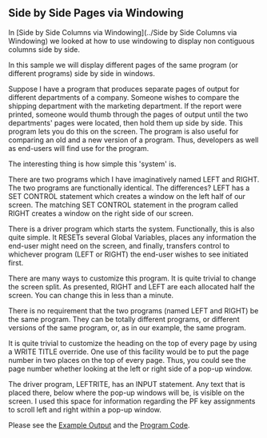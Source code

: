 ## Side by Side Pages via Windowing

In [Side by Side Columns via Windowing](../Side by Side Columns via Windowing) we looked at how to use windowing to display non contiguous columns side by side.

In this sample we will display different pages of the same program (or different programs) side by side in windows.

Suppose I have a program that produces separate pages of output for different departments of a company. 
Someone wishes to compare the shipping department with the marketing department. 
If the report were printed, someone would thumb through the pages of output until the two departments' pages were located, then hold them up side by side. 
This program lets you do this on the screen. The program is also useful for comparing an old and a new version of a program. 
Thus, developers as well as end-users will find use for the program.
 
The interesting thing is how simple this 'system' is.
 
There are two programs which I have imaginatively named LEFT and RIGHT. The two programs are functionally identical. 
The differences? LEFT has a SET CONTROL statement which creates a window on the left half of our screen. 
The matching SET CONTROL statement in the program called RIGHT creates a window on the right side of our screen.
 
There is a driver program which starts the system. Functionally, this is also quite simple. 
It RESETs several Global Variables, places any information the end-user might need on the screen, and finally, transfers control to whichever program (LEFT or RIGHT) the end-user wishes to see initiated first.
 
There are many ways to customize this program. 
It is quite trivial to change the screen split. 
As presented, RIGHT and LEFT are each allocated half the screen. 
You can change this in less than a minute.
 
There is no requirement that the two programs (named LEFT and RIGHT) be the same program. 
They can be totally different programs, or different versions of the same program, or, as in our example, the same program.
 
It is quite trivial to customize the heading on the top of every page by using a WRITE TITLE override. 
One use of this facility would be to put the page number in two places on the top of every page. 
Thus, you could see the page number whether looking at the left or right side of a pop-up window.
 
The driver program, LEFTRITE, has an INPUT statement. 
Any text that is placed there, below where the pop-up windows will be, is visible on the screen. 
I used this space for information regarding the PF key assignments to scroll left and right within a pop-up window.

Please see the [Example Output](example.txt) and the [Program Code](program.txt).

